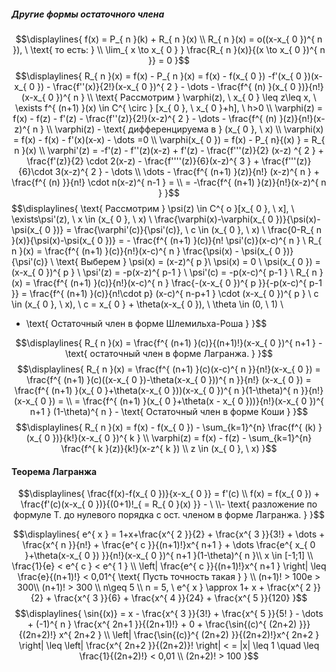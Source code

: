 ##### Другие формы остаточного члена
$$\displaylines{
f(x) = P_{ n }(k) + R_{ n }(x) \\
R_{ n }(x) = o((x-x_{ 0 })^{ n }), \  \text{ то есть: } \\
\lim_{ x \to x_{ 0 } } \frac{R_{ n }(x)}{(x \to  x_{ 0 })^{ n }} = 0
}$$
$$\displaylines{
R_{ n }(x) = f(x) - P_{ n }(x) = f(x) - f(x_{ 0 }) -f'(x_{ 0 })(x-x_{ 0 }) - \frac{f''(x)}{2!}(x-x_{ 0 })^{ 2 } - \dots - \frac{f^{ (n) }(x_{ 0 })}{n!}(x-x_{ 0 })^{ n } \\
\text{ Рассмотрим } \varphi(z), \  x_{ 0 } \leq  z\leq x, \  \exists f^{ (n+1) }(x) \in  C^{ \circ } [x_{ 0 }, \ x_{ 0 }+h], \  h>0 \\
\varphi(z) = f(x) - f(z) - f'(z) - \frac{f''(z)}{2!}(x-z)^{ 2 } - \dots - \frac{f^{ (n) }(z)}{n!}(x-z)^{ n } \\
\varphi(z) - \text{ дифференцируема в  } (x_{ 0 }, \ x) \\
\varphi(x) = f(x) - f(x) - f'(x)(x-x) - \dots =0 \\
\varphi(x_{ 0 }) = f(x) - P_{ n}{(x) } = R_{ n }(x) \\
\varphi'(z) = -f'(z) - f''(z)(x-z) + f'(z) - \frac{f'''(z)}{2} (x-z) ^{  2 } + \frac{f'(z)}{2} \cdot 2(x-z) - \frac{f''''(z)}{6}(x-z)^{ 3 } + \frac{f'''(z)}{6}\cdot 3(x-z)^{ 2 } - \dots \\ \dots - \frac{f^{ (n+1) }(z)}{n!} (x-z)^{ n } + \frac{f^{ (n) }}{n!} \cdot n(x-z)^{ n-1 } = \\
= -\frac{f^{ (n+1) }(z)}{n!}(x-z)^{ n }
}$$
$$\displaylines{
\text{ Рассмотрим } \psi(z) \in C^{ o }[x_{ 0 }, \ x], \ \exists\psi'(z), \ x \in (x_{ 0 }, \ x) \\
\frac{\varphi(x)-\varphi(x_{ 0 })}{\psi(x)-\psi(x_{ 0 })} = \frac{\varphi'(c)}{\psi'(c)}, \  c \in (x_{ 0 }, \ x) \\
\frac{0-R_{ n }(x)}{\psi(x)-\psi(x_{ 0 })} = - \frac{f^{ (n+1) }(c)}{n! \psi'(c)}(x-c)^{ n }  \\
R_{ n }(x) = \frac{f^{ (n+1) }(c)}{n!}(x-c)^{ n } \frac{\psi(x) - \psi(x_{ 0 })}{\psi'(c)} \\
\text{ Выберем } \psi(x) = (x-z)^{ p }\\
\psi(x) = 0 \\
\psi(x_{ 0 }) = (x-x_{ 0 })^{ p } \\
\psi'(z)  = -p(x-z)^{ p-1 } \\
\psi'(c) = -p(x-c)^{ p-1 } \\
R_{ n }(x) = \frac{f^{ (n+1) }(c)}{n!}(x-c)^{ n } \frac{-(x-x_{ 0 })^{ p }}{-p(x-c)^{ p-1 }} = \frac{f^{ (n+1) }(c)}{n!\cdot p} (x-c)^{ n-p+1 } \cdot  (x-x_{ 0 })^{ p }  \\
c \in (x_{ 0 }, \ x), \ c = x_{ 0 } + \theta(x-x_{ 0 }), \  \theta \in  (0, \ 1) \\
- \text{ Остаточный член в форме Шлемильха-Роша }
}$$

$$\displaylines{
R_{ n }(x) = \frac{f^{ (n+1) }(c)}{(n+1)!}(x-x_{ 0 })^{ n+1 } - \text{ остаточный член в форме Лагранжа. } 
}$$
$$\displaylines{
R_{ n }(x) = \frac{f^{ (n+1) }(c)(x-c)^{ n }}{n!}(x-x_{ 0 }) = \frac{f^{ (n+1) }(c)((x-x_{ 0 })-\theta(x-x_{ 0 }))^{ n }}{n!} (x-x_{ 0 }) = \frac{f^{ (n+1) }(x_{ 0 }+\theta(x-x_{ 0 }))(x-x_{ 0 })^{ n }(1-\theta)^{ n }}{n!}(x-x_{ 0 }) = \\
= \frac{f^{ (n+1) }(x_{ 0 }+\theta(x - x_{ 0 }))}{n!}(x-x_{ 0 })^{ n+1 } (1-\theta)^{ n } - \text{ Остаточный член в форме Коши }  
}$$
$$\displaylines{
R_{ n }(x) = f(x) - f(x_{ 0 }) - \sum_{k=1}^{n} \frac{f^{ (k) }(x_{ 0 })}{k!}(x-x_{ 0 })^{ k } \\
\varphi(z) = f(x) - f(z) - \sum_{k=1}^{n} \frac{f^{ k }(z)}{k!}(x-z^{ k }) \\
z \in (x_{ 0 }, \ x)
}$$
#### Теорема Лагранжа
$$\displaylines{
\frac{f(x)-f(x_{ 0 })}{x-x_{ 0 }} = f'(c) \\
f(x) = f(x_{ 0 }) + \frac{f'(c)(x-x_{ 0 })}{(0+1)!_{ = R_{ 0 }(x) }} - \ \\- \text{ разложение по формуле Т. до нулевого порядка с ост. членом в форме Лагранжа. } 
}$$

$$\displaylines{
e^{ x } = 1+x+\frac{x^{ 2 }}{2} + \frac{x^{ 3 }}{3!} + \dots + \frac{x^{ n }}{n!} + \frac{e^{ c }}{(n+1)!}x^{ n+1 } + \dots  \frac{e^{ x_{ 0 }+\theta(x-x_{ 0 }) }}{n!}(x-x_{ 0 })^{ n+1 }(1-\theta)^{ n }\\
x \in  [-1;1] \\
\frac{1}{e} < e^{ c } < e^{ 1 } \\
\left| \frac{e^{ c }}{(n+1)!}x^{ n+1 } \right| \leq  \frac{e}{(n+1)!} < 0,01^{ \text{ Пусть точность такая } } \\ (n+1)! > 100e > 300\\
(n+1)! > 300 \\
n\geq 5 \\
n = 5, \  e^{ x } \approx 1+ x + \frac{x^{ 2 }}{2} + \frac{x^{ 3 }}{6} + \frac{x^{ 4 }}{24} + \frac{x^{ 5 }}{120} 
}$$
$$\displaylines{
\sin{(x)} = x - \frac{x^{ 3 }}{3!} + \frac{x^{ 5 }}{5! } - \dots + (-1)^{ n } \frac{x^{ 2n+1 }}{(2n+1)!} + 0 + \frac{\sin{(c)^{ (2n+2) }}}{(2n+2)!} x^{ 2n+2 } \\
\left| \frac{\sin{(c)}^{ (2n+2) }}{(2n+2)!}x^{ 2n+2 }  \right| \leq \left| \frac{x^{ 2n+2 }}{(2n+2)}! \right| < = |x| \leq  1 \quad \leq  \frac{1}{(2n+2)!} < 0,01 \\
(2n+2)! > 100
}$$